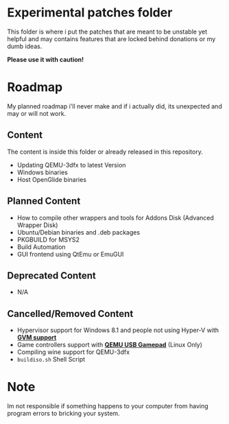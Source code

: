 # Experimental patches folder
This folder is where i put the patches that are meant to be unstable yet helpful and may contains features that are locked behind donations or my dumb ideas.

**Please use it with caution!**

# Roadmap
My planned roadmap i'll never make and if i actually did, its unexpected and may or will not work.
## Content
The content is inside this folder or already released in this repository.
- Updating QEMU-3dfx to latest Version
- Windows binaries
- Host OpenGlide binaries

## Planned Content
- How to compile other wrappers and tools for Addons Disk (Advanced Wrapper Disk)
- Ubuntu/Debian binaries and .deb packages
- PKGBUILD for MSYS2
- Build Automation
- GUI frontend using QtEmu or EmuGUI

## Deprecated Content
- N/A

## Cancelled/Removed Content
- Hypervisor support for Windows 8.1 and people not using Hyper-V with [**GVM support**](https://github.com/qemu-gvm/qemu-gvm)
- Game controllers support with [**QEMU USB Gamepad**](https://www.reddit.com/r/VFIO/comments/878ymp/gamepad_support_in_qemu/?rdt=42637) (Linux Only)
- Compiling wine support for QEMU-3dfx
- `buildiso.sh` Shell Script

# Note
Im not responsible if something happens to your computer from having program errors to bricking your system.
